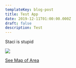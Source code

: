 ```yaml
---
templateKey: blog-post
title: Test App
date: 2019-12-11T01:00:00.000Z
draft: false
description: Test
---
```

Staci is stupid

![](/img/witch.jpg)

[See Map of Area](/map/?layer=Advisory&feature=0)
